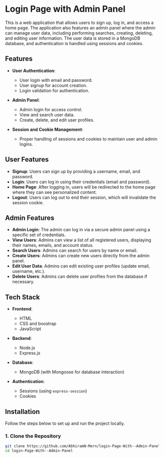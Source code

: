 # Login Page with Admin Panel

This is a web application that allows users to sign up, log in, and access a home page. The application also features an admin panel where the admin can manage user data, including performing searches, creating, deleting, and editing user information. The user data is stored in a MongoDB database, and authentication is handled using sessions and cookies.

## Features

- **User Authentication**:
  - User login with email and password.
  - User signup for account creation.
  - Login validation for authentication.
  
- **Admin Panel**:
  - Admin login for access control.
  - View and search user data.
  - Create, delete, and edit user profiles.
  
- **Session and Cookie Management**:
  - Proper handling of sessions and cookies to maintain user and admin logins.

## User Features

- **Signup**: Users can sign up by providing a username, email, and password.
- **Login**: Users can log in using their credentials (email and password).
- **Home Page**: After logging in, users will be redirected to the home page where they can see personalized content.
- **Logout**: Users can log out to end their session, which will invalidate the session cookie.
  
## Admin Features

- **Admin Login**: The admin can log in via a secure admin panel using a specific set of credentials.
- **View Users**: Admins can view a list of all registered users, displaying their names, emails, and account status.
- **Search Users**: Admins can search for users by name or email.
- **Create Users**: Admins can create new users directly from the admin panel.
- **Edit User Data**: Admins can edit existing user profiles (update email, username, etc.).
- **Delete Users**: Admins can delete user profiles from the database if necessary.
  
## Tech Stack

- **Frontend**:
  - HTML
  - CSS and boostrap
  - JavaScript 

- **Backend**:
  - Node.js
  - Express.js
  
- **Database**:
  - MongoDB (with Mongoose for database interaction)
  
- **Authentication**:
  - Sessions (using `express-session`)
  - Cookies
  
## Installation

Follow the steps below to set up and run the project locally.

### 1. Clone the Repository

```bash
git clone https://github.com/AbhiramN-Mern/login-Page-With--Admin-Panel.git
cd login-Page-With--Admin-Panel
